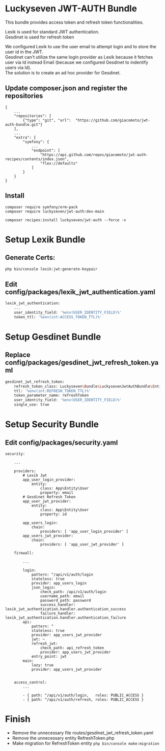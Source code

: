 # Luckyseven JWT-AUTH Bundle
This bundle provides access token and refresh token functionalities.

Lexik is used for standard JWT authentication.<br>
Gesdinet is used for refresh token

We configured Lexik to use the user email to attempt login and to store the user id in the JWT.<br>
Gesdinet can't utilize the same login provider as Lexik because it fetches user via Id instead Email (because we configured Gesdinet to indentify users via Id).<br>
The solution is to create an ad hoc provider for Gesdinet.

## Update composer.json and register the repositories
```
{
    ...
    "repositories": [
        {"type": "git", "url":  "https://github.com/giacomoto/jwt-auth-bundle.git"}
    ],
    ...
    "extra": {
        "symfony": {
            ...
            "endpoint": [
                "https://api.github.com/repos/giacomoto/jwt-auth-recipes/contents/index.json",
                "flex://defaults"
            ]
        }
    }
}
```

## Install
```
composer require symfony/orm-pack
composer require luckyseven/jwt-auth:dev-main

composer recipes:install luckyseven/jwt-auth --force -v
```

# Setup Lexik Bundle

## Generate Certs:
```bash
php bin/console lexik:jwt:generate-keypair
```
## Edit config/packages/lexik_jwt_authentication.yaml
```bash
lexik_jwt_authentication:
    ...
    user_identity_field: '%env(USER_IDENTITY_FIELD)%'
    token_ttl: '%env(int:ACCESS_TOKEN_TTL)%'
```

# Setup Gesdinet Bundle

## Replace config/packages/gesdinet_jwt_refresh_token.yaml
```bash
gesdinet_jwt_refresh_token:
    refresh_token_class: Luckyseven\Bundle\LuckysevenJwtAuthBundle\Entity\RefreshToken
    ttl: '%env(int:REFRESH_TOKEN_TTL)%'
    token_parameter_name: refreshToken
    user_identity_field: '%env(USER_IDENTITY_FIELD)%'
    single_use: true
```

# Setup Security Bundle
## Edit config/packages/security.yaml
```
security:
    
    ...
    
    providers:
        # Lexik Jwt
        app_user_login_provider:
            entity:
                class: App\Entity\User
                property: email
        # Gesdinet Refresh Token
        app_user_jwt_provider:
            entity:
                class: App\Entity\User
                property: id
        
        app_users_login:
            chain:
                providers: [ 'app_user_login_provider' ]
        app_users_jwt_provider:
            chain:
                providers: [ 'app_user_jwt_provider' ]

    firewall:
        
        ...
        
        login:
            pattern: ^/api/v1/auth/login
            stateless: true
            provider: app_users_login
            json_login:
                check_path: /api/v1/auth/login
                username_path: email
                password_path: password
                success_handler: lexik_jwt_authentication.handler.authentication_success
                failure_handler: lexik_jwt_authentication.handler.authentication_failure
        api:
            pattern: ^
            stateless: true
            provider: app_users_jwt_provider
            jwt: ~
            refresh_jwt:
                check_path: api_refresh_token
                provider: app_users_jwt_provider
            entry_point: jwt
        main:
            lazy: true
            provider: app_users_jwt_provider
            
            
    access_control:
        ...
        
        - { path: ^/api/v1/auth/login,   roles: PUBLIC_ACCESS }
        - { path: ^/api/v1/auth/refresh, roles: PUBLIC_ACCESS }
```

# Finish
- Remove the unnecessary file routes/gesdinet_jwt_refresh_token.yaml 
- Remove the unnecessary entity RefreshToken.php
- Make migration for RefreshToken entity  ```php bin/console make:migration```
